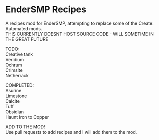 # EnderSMP Recipes
A recipes mod for EnderSMP, attempting to replace some of the Create: Automated mods.\
THIS CURRENTLY DOESNT HOST SOURCE CODE - WILL SOMETIME IN THE GREAT FUTURE

TODO: <br />
Creative tank <br />
Veridium <br />
Ochrum <br />
Crimsite <br />
Netherrack <br />

COMPLETED: <br />
Asurine <br />
Limestone <br />
Calcite <br />
Tuff <br />
Obsidian <br />
Haunt Iron to Copper


ADD TO THE MOD! <br />
Use pull requests to add recipes and I will add them to the mod.
